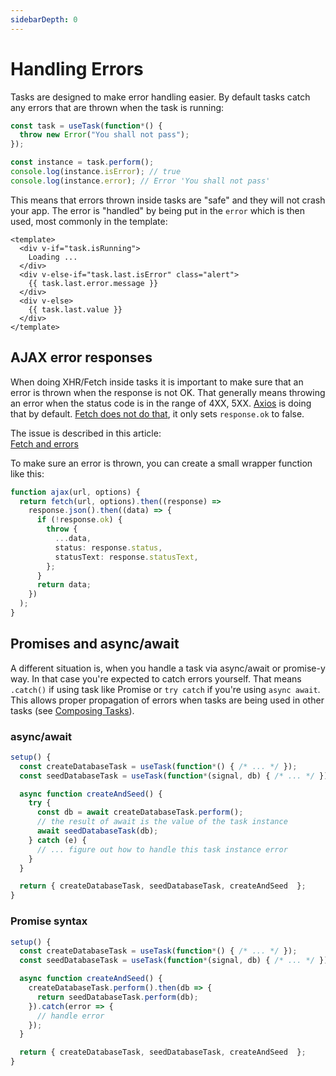 ```yaml
---
sidebarDepth: 0
---
```


# Handling Errors

Tasks are designed to make error handling easier. By default tasks catch any errors that are thrown when the task is running:

```ts
const task = useTask(function*() {
  throw new Error("You shall not pass");
});

const instance = task.perform();
console.log(instance.isError); // true
console.log(instance.error); // Error 'You shall not pass'
```

This means that errors thrown inside tasks are "safe" and they will not crash your app. The error is "handled" by being put in the `error` which is then used, most commonly in the template:

```vue
<template>
  <div v-if="task.isRunning">
    Loading ...
  </div>
  <div v-else-if="task.last.isError" class="alert">
    {{ task.last.error.message }}
  </div>
  <div v-else>
    {{ task.last.value }}
  </div>
</template>
```

## AJAX error responses

When doing XHR/Fetch inside tasks it is important to make sure that an error is thrown when the response is not OK. That generally means throwing an error when the status code is in the range of 4XX, 5XX. [Axios](https://github.com/axios/axios) is doing that by default. [Fetch does not do that](https://developer.mozilla.org/en-US/docs/Web/API/Fetch_API/Using_Fetch#Checking_that_the_fetch_was_successful), it only sets `response.ok` to false.

The issue is described in this article:  
[Fetch and errors](https://www.tjvantoll.com/2015/09/13/fetch-and-errors/)

To make sure an error is thrown, you can create a small wrapper function like this:

```ts
function ajax(url, options) {
  return fetch(url, options).then((response) =>
    response.json().then((data) => {
      if (!response.ok) {
        throw {
          ...data,
          status: response.status,
          statusText: response.statusText,
        };
      }
      return data;
    })
  );
}
```

## Promises and async/await

A different situation is, when you handle a task via async/await or promise-y way. In that case you're expected to catch errors yourself. That means `.catch()` if using task like Promise or `try catch` if you're using `async await`. This allows proper propagation of errors when tasks are being used in other tasks (see [Composing Tasks](/composing-tasks/)).

### async/await

```ts
setup() {
  const createDatabaseTask = useTask(function*() { /* ... */ });
  const seedDatabaseTask = useTask(function*(signal, db) { /* ... */ });

  async function createAndSeed() {
    try {
      const db = await createDatabaseTask.perform();
      // the result of await is the value of the task instance
      await seedDatabaseTask(db);
    } catch (e) {
      // ... figure out how to handle this task instance error
    }
  }

  return { createDatabaseTask, seedDatabaseTask, createAndSeed  };
}
```

### Promise syntax

```ts
setup() {
  const createDatabaseTask = useTask(function*() { /* ... */ });
  const seedDatabaseTask = useTask(function*(signal, db) { /* ... */ });

  async function createAndSeed() {
    createDatabaseTask.perform().then(db => {
      return seedDatabaseTask.perform(db);
    }).catch(error => {
      // handle error
    });
  }

  return { createDatabaseTask, seedDatabaseTask, createAndSeed  };
}
```
